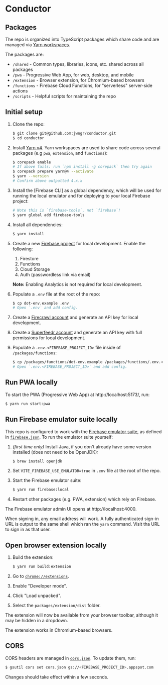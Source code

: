 # Conductor

## Packages

The repo is organized into TypeScript packages which share code and are managed via
[Yarn workspaces](https://classic.yarnpkg.com/lang/en/docs/workspaces/).

The packages are:

- `/shared` - Common types, libraries, icons, etc. shared across all packages
- `/pwa` - Progressive Web App, for web, desktop, and mobile
- `/extension` - Browser extension, for Chromium-based browsers
- `/functions` - Firebase Cloud Functions, for "serverless" server-side actions
- `/scripts` - Helpful scripts for maintaining the repo

## Initial setup

1.  Clone the repo:

    ```bash
    $ git clone git@github.com:jwngr/conductor.git
    $ cd conductor
    ```

1.  Install [Yarn v4](https://yarnpkg.com/getting-started/install). Yarn workspaces are used to
    share code across several packages (e.g `pwa`, `extension`, and `functions`):

    ```bash
    $ corepack enable
    # If above fails: run `npm install -g corepack` then try again
    $ corepack prepare yarn@4 --activate
    $ yarn --version
    # Confirm above outputted 4.x.x
    ```

1.  Install the [Firebase CLI] as a global dependency, which will be used for running the local
    emulator and for deploying to your local Firebase project:

    ```bash
    # Note this is `firebase-tools`, not `firebase`!
    $ yarn global add firebase-tools
    ```

1.  Install all dependencies:

    ```bash
    $ yarn install
    ```

1.  Create a new [Firebase project](https://firebase.google.com/) for local development. Enable the
    following:

    1.  Firestore
    1.  Functions
    1.  Cloud Storage
    1.  Auth (passwordless link via email)

    **Note:** Enabling Analytics is not required for local development.

1.  Populate a `.env` file at the root of the repo:

    ```bash
    $ cp dot-env.example .env
    # Open `.env` and add config.
    ```

1.  Create a [Firecrawl account](https://www.firecrawl.dev/) and generate an API key for
    local development.

1.  Create a [Superfeedr account](https://superfeedr.com/) and generate an API key with
    full permissions for local development.

1.  Populate a `.env.<FIREBASE_PROJECT_ID>` file inside of `/packages/functions`:

    ```bash
    $ cp /packages/functions/dot-env.example /packages/functions/.env.<FIREBASE_PROJECT_ID>
    # Open `.env.<FIREBASE_PROJECT_ID>` and add config.
    ```

## Run PWA locally

To start the PWA (Progressive Web App) at http://localhost:5173/, run:

```bash
$ yarn run start:pwa
```

## Run Firebase emulator suite locally

This repo is configured to work with the
[Firebase emulator suite](https://firebase.google.com/docs/emulator-suite), as defined in
[`firebase.json`](/firebase.json). To run the emulator suite yourself:

1. _(first time only)_ Install Java, if you don't already have some version installed (does not need
   to be OpenJDK):

   ```bash
   $ brew install openjdk
   ```

1. Set `VITE_FIREBASE_USE_EMULATOR=true` in `.env` file at the root of the repo.

1. Start the Firebase emulator suite:

   ```bash
   $ yarn run firebase:local
   ```

1. Restart other packages (e.g. PWA, extension) which rely on Firebase.

The Firebase emulator admin UI opens at http://localhost:4000.

When signing in, any email address will work. A fully authenticated sign-in URL is output to the
same shell which ran the `yarn` command. Visit tha URL to sign in as that user.

## Open browser extension locally

1. Build the extension:

   ```bash
   $ yarn run build:extension
   ```

1. Go to [`chrome://extensions`](chrome://extensions).

1. Enable "Developer mode".

1. Click "Load unpacked".

1. Select the `packages/extension/dist` folder.

The extension will now be available from your browser toolbar, although it may be hidden in a
dropdown.

The extension works in Chromium-based browsers.

## CORS

CORS headers are managed in [`cors.json`](/cors.json). To update them, run:

```bash
$ gsutil cors set cors.json gs://<FIREBASE_PROJECT_ID>.appspot.com
```

Changes should take effect within a few seconds.

